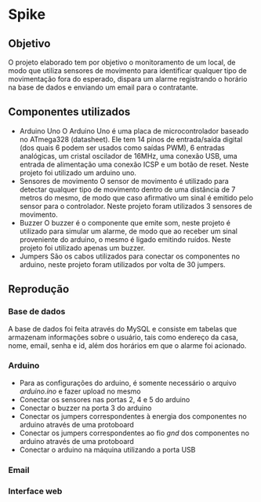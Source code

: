 # Spike

## Objetivo
O projeto elaborado tem por objetivo o monitoramento de um local, de modo que utiliza sensores de movimento para identificar qualquer tipo de movimentação fora do esperado, dispara um alarme registrando o horário na base de dados e enviando um email para o contratante.

## Componentes utilizados
- Arduino Uno
O Arduino Uno é uma placa de microcontrolador baseado no ATmega328 (datasheet). Ele tem 14 pinos de entrada/saída digital (dos quais 6 podem ser usados como saídas PWM), 6 entradas analógicas, um cristal oscilador de 16MHz, uma conexão USB, uma entrada de alimentação uma conexão ICSP e um botão de reset. Neste projeto foi utilizado um arduino uno.
- Sensores de movimento
O sensor de movimento é utilizado para detectar qualquer tipo de movimento dentro de uma distância de 7 metros do mesmo, de modo que caso afirmativo um sinal é emitido pelo sensor para o controlador. Neste projeto foram utilizados 3 sensores de movimento.
- Buzzer
O buzzer é o componente que emite som, neste projeto é utilizado para simular um alarme, de modo que ao receber um sinal proveniente do arduino, o mesmo é ligado emitindo ruídos. Neste projeto foi utilizado apenas um buzzer.
- Jumpers
São os cabos utilizados para conectar os componentes no arduino, neste projeto foram utilizados por volta de 30 jumpers.

## Reprodução
### Base de dados
A base de dados foi feita através do MySQL e consiste em tabelas que armazenam informações sobre o usuário, tais como endereço da casa, nome, email, senha e id, além dos horários em que o alarme foi acionado.
### Arduino
- Para as configurações do arduino, é somente necessário o arquivo *arduino.ino* e fazer upload no mesmo
- Conectar os sensores nas portas 2, 4 e 5 do arduino
- Conectar o buzzer na porta 3 do arduino
- Conectar os jumpers correspondentes à energia dos componentes no arduino através de uma protoboard
- Conectar os jumpers correspondentes ao fio *gnd* dos componentes no arduino através de uma protoboard
- Conectar o arduino na máquina utilizando a porta USB

### Email
### Interface web
